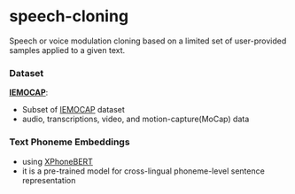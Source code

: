 # speech-cloning
Speech or voice modulation cloning based on a limited set of user-provided samples applied to a given text.

### Dataset 
[**IEMOCAP**](https://www.kaggle.com/datasets/sangayb/iemocap/data):   
- Subset of [IEMOCAP](https://sail.usc.edu/iemocap/) dataset
- audio, transcriptions, video, and motion-capture(MoCap) data


### Text Phoneme Embeddings
- using [XPhoneBERT](https://github.com/VinAIResearch/XPhoneBERT)
- it is a pre-trained model for cross-lingual phoneme-level sentence representation 

